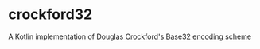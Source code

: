 # crockford32
A Kotlin implementation of [Douglas Crockford's Base32 encoding scheme](https://crockford.com/wrmg/base32.html)

